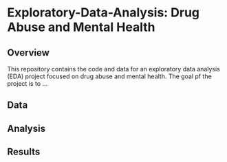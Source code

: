 # Exploratory-Data-Analysis: Drug Abuse and Mental Health
## Overview
This repository contains the code and data for an exploratory data analysis (EDA) project focused on drug abuse and mental health. The goal pf the project is to ... 

## Data
## Analysis
## Results